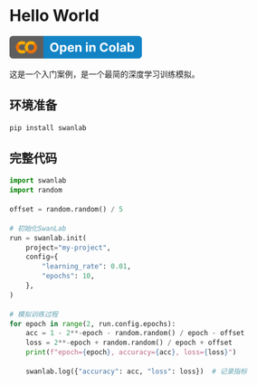 # Hello World

[![](/assets/colab.svg)](https://colab.research.google.com/drive/1RWsrY_1bS8ECzaHvYtLb_1eBkkdzekR3?usp=sharing)

这是一个入门案例，是一个最简的深度学习训练模拟。

## 环境准备

```bash
pip install swanlab
```

## 完整代码

```python
import swanlab
import random

offset = random.random() / 5

# 初始化SwanLab
run = swanlab.init(
    project="my-project",
    config={
        "learning_rate": 0.01,
        "epochs": 10,
    },
)

# 模拟训练过程
for epoch in range(2, run.config.epochs):
    acc = 1 - 2**-epoch - random.random() / epoch - offset
    loss = 2**-epoch + random.random() / epoch + offset
    print(f"epoch={epoch}, accuracy={acc}, loss={loss}")

    swanlab.log({"accuracy": acc, "loss": loss})  # 记录指标
```